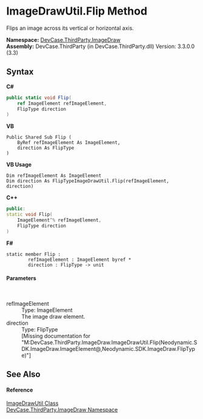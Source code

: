 # ImageDrawUtil.Flip Method 
 

Flips an image across its vertical or horizontal axis.

**Namespace:**&nbsp;<a href="N_DevCase_ThirdParty_ImageDraw">DevCase.ThirdParty.ImageDraw</a><br />**Assembly:**&nbsp;DevCase.ThirdParty (in DevCase.ThirdParty.dll) Version: 3.3.0.0 (3.3)

## Syntax

**C#**<br />
``` C#
public static void Flip(
	ref ImageElement refImageElement,
	FlipType direction
)
```

**VB**<br />
``` VB
Public Shared Sub Flip ( 
	ByRef refImageElement As ImageElement,
	direction As FlipType
)
```

**VB Usage**<br />
``` VB Usage
Dim refImageElement As ImageElement
Dim direction As FlipTypeImageDrawUtil.Flip(refImageElement, direction)
```

**C++**<br />
``` C++
public:
static void Flip(
	ImageElement^% refImageElement, 
	FlipType direction
)
```

**F#**<br />
``` F#
static member Flip : 
        refImageElement : ImageElement byref * 
        direction : FlipType -> unit 

```


#### Parameters
&nbsp;<dl><dt>refImageElement</dt><dd>Type: ImageElement<br />The image draw element.</dd><dt>direction</dt><dd>Type: FlipType<br />\[Missing <param name="direction"/> documentation for "M:DevCase.ThirdParty.ImageDraw.ImageDrawUtil.Flip(Neodynamic.SDK.ImageDraw.ImageElement@,Neodynamic.SDK.ImageDraw.FlipType)"\]</dd></dl>

## See Also


#### Reference
<a href="T_DevCase_ThirdParty_ImageDraw_ImageDrawUtil">ImageDrawUtil Class</a><br /><a href="N_DevCase_ThirdParty_ImageDraw">DevCase.ThirdParty.ImageDraw Namespace</a><br />